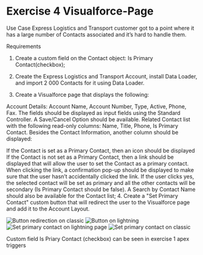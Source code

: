 # Exercise 4 Visualforce-Page
Use Case
Express Logistics and Transport customer got to a point where it has a large number of Contacts associated and it’s hard to handle them.

Requirements
1.  Create a custom field on the Contact object: Is Primary Contact(checkbox);

2.  Create the Express Logistics and Transport  Account, install Data Loader, and import 2 000 Contacts for it using Data Loader.

3.  Create a Visualforce page that displays the following:

Account Details: Account Name, Account Number, Type, Active, Phone, Fax. The fields should be displayed as input fields using the Standard Controller. A Save/Cancel Option should be available.
Related Contact list with the following read-only columns: Name, Title, Phone, Is Primary Contact.
Besides the Contact Information, another column should be displayed:

If the Contact is set as a Primary Contact, then an icon should be displayed 
If the Contact is not set as a Primary Contact, then a link should be displayed that will allow the user to set the Contact as a primary contact. When clicking the link, a confirmation pop-up should be displayed to make sure that the user hasn’t accidentally clicked the link. If the user clicks yes, the selected contact will be set as primary and all the other contacts will be secondary (Is Primary Contact should be false).
A Search by Contact Name should also be available for the Contact list;
4.   Create a "Set Primary Contact" custom button that will redirect the user to the Visualforce page and add it to the Account Layout.

![Button redirection on classic](https://github.com/felipeportugalll/Visualforce-Page/assets/108902942/64c481b2-82a4-4eb1-a753-fff140188d8b)
![Button on lightning](https://github.com/felipeportugalll/Visualforce-Page/assets/108902942/f8af91b5-e397-476b-a894-5cb5b2f8e852)
![Set primary contact on lightning page ](https://github.com/felipeportugalll/Visualforce-Page/assets/108902942/3577e21e-ab4f-4f71-ba6c-b683d11edd75)
![Set primary contact on classic](https://github.com/felipeportugalll/Visualforce-Page/assets/108902942/c5c99e88-5ac6-45d4-95b5-6a7013d804a6)

Custom field Is Priary Contact (checkbox) can be seen in exercise 1 apex triggers
